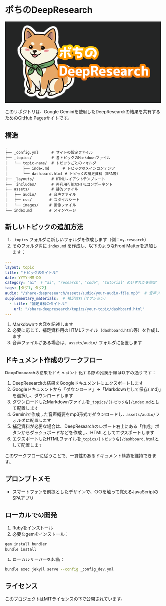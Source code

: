 # ポちのDeepResearch

![ポちのDeepResearch](assets/images/default-ogp.png)

このリポジトリは、Google Geminiを使用したDeepResearchの結果を共有するためのGitHub Pagesサイトです。

## 構造

```text
.
├── _config.yml      # サイトの設定ファイル
├── _topics/         # 各トピックのMarkdownファイル
│   └── topic-name/  # トピックごとのフォルダ
│       ├── index.md      # トピックのメインコンテンツ
│       └── dashboard.html # トピックの補足資料（SPA等）
├── _layouts/        # HTMLレイアウトテンプレート
├── _includes/       # 再利用可能なHTMLコンポーネント
├── assets/          # 静的ファイル
│   ├── audio/      # 音声ファイル
│   ├── css/        # スタイルシート
│   └── images/     # 画像ファイル
└── index.md        # メインページ
```

## 新しいトピックの追加方法

1. `_topics` フォルダに新しいフォルダを作成します（例：`my-research`）
1. そのフォルダ内に `index.md` を作成し、以下のようなFront Matterを追加します：

```yaml
---
layout: topic
title: "トピックのタイトル"
date: YYYY-MM-DD
category: "ai"  # "ai", "research", "code", "tutorial" のいずれかを指定
tags: [タグ1, タグ2]
audio: "/share-deepresearch/assets/audio/your-audio-file.mp3"  # 音声ファイル（オプション）
supplementary_materials:  # 補足資料（オプション）
  - title: "補足資料のタイトル"
    url: "/share-deepresearch/topics/your-topic/dashboard.html"
---
```

1. Markdownで内容を記述します
1. 必要に応じて、補足資料用のHTMLファイル（`dashboard.html`等）を作成します
1. 音声ファイルがある場合は、`assets/audio/` フォルダに配置します

## ドキュメント作成のワークフロー

DeepResearchの結果をドキュメント化する際の推奨手順は以下の通りです：

1. DeepResearchの結果をGoogleドキュメントにエクスポートします
2. Googleドキュメントから「ダウンロード」→「Markdownとして保存(.md)」を選択し、ダウンロードします
3. ダウンロードしたMarkdownファイルを`_topics/[トピック名]/index.md`として配置します
4. Geminiで作成した音声概要をmp3形式でダウンロードし、`assets/audio/`フォルダに配置します
5. 補足資料が必要な場合は、DeepResearchのレポート右上にある「作成」ボタンからダッシュボードなどを作成し、HTMLとしてエクスポートします
6. エクスポートしたHTMLファイルを`_topics/[トピック名]/dashboard.html`として配置します

このワークフローに従うことで、一貫性のあるドキュメント構造を維持できます。

## プロンプトメモ

- スマートフォンを前提としたデザインで、○○を触って覚えるJavaScriptのSPAアプリ

## ローカルでの開発

1. Rubyをインストール
1. 必要なgemをインストール：

```bash
gem install bundler
bundle install
```

1. ローカルサーバーを起動：

```bash
bundle exec jekyll serve --config _config_dev.yml
```

## ライセンス

このプロジェクトはMITライセンスの下で公開されています。
